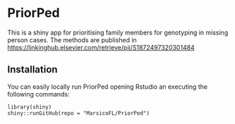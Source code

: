 # PriorPed
This is a shiny app for prioritising family members for genotyping in missing person cases. The methods are published in https://linkinghub.elsevier.com/retrieve/pii/S1872497320301484

## Installation
You can easily locally run PriorPed opening Rstudio an executing the following commands:
```{r, eval = FALSE}
library(shiny)
shiny::runGitHub(repo = "MarsicoFL/PriorPed")
```
